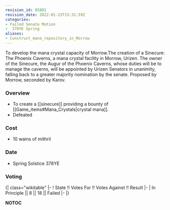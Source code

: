 ```yaml
---
revision_id: 85881
revision_date: 2022-01-23T15:31:59Z
categories:
- Failed Senate Motion
-  378YE Spring
aliases:
- Construct_mana_repository_in_Morrow
---
```


To develop the mana crystal capacity of Morrow.The creation of a Sinecure: The Phoenix Caverns, a mana crystal facility in Morrow, Urizen.
The owner of the Sinecure, the Augur of the Phoenix Caverns, whose duties will be to manage the caverns, will be appointed by Urizen Senators in unanimity, falling back to a greater majority nomination by the senate. Proposed by Morrow, seconded by Karov.

### Overview
* To create a [[sinecure]] providing a bounty of [[Game_items#Mana_Crystals|crystal mana]].
* Defeated

### Cost
* 10 wains of mithril

### Date
* Spring Solstice 378YE

### Voting
{| class="wikitable"
|-
! State !! Votes For !! Votes Against !! Result
|-
| In Principle || 8 || 18 || Failed
|-
|}


__NOTOC__